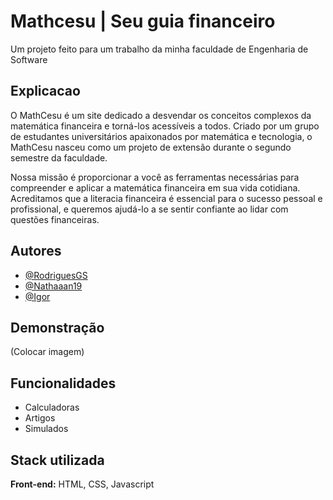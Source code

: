 # Mathcesu | Seu  guia financeiro

Um projeto feito para um trabalho da minha faculdade de Engenharia de Software


## Explicacao

O MathCesu é um site dedicado a desvendar os conceitos complexos da matemática financeira e torná-los acessíveis a todos. Criado por um grupo de estudantes universitários apaixonados por matemática e tecnologia, o MathCesu nasceu como um projeto de extensão durante o segundo semestre da faculdade.

Nossa missão é proporcionar a você as ferramentas necessárias para compreender e aplicar a matemática financeira em sua vida cotidiana. Acreditamos que a literacia financeira é essencial para o sucesso pessoal e profissional, e queremos ajudá-lo a se sentir confiante ao lidar com questões financeiras.
## Autores

- [@RodriguesGS](https://github.com/RodriguesGS)
- [@Nathaaan19](https://github.com/Nathaaan19)
- [@Igor](#)



## Demonstração

(Colocar imagem)


## Funcionalidades

- Calculadoras
- Artigos
- Simulados


## Stack utilizada

**Front-end:** HTML, CSS, Javascript